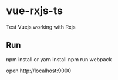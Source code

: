 # vue-rxjs-ts
Test Vuejs working with Rxjs

## Run

npm install or yarn install
npm run webpack

open http://localhost:9000

